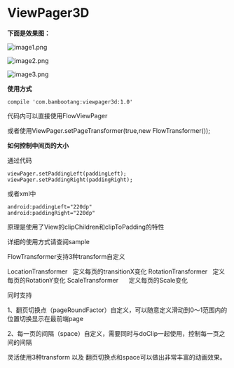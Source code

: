 # ViewPager3D

**下面是效果图：**

![image1.png](https://github.com/bambootang/ViewPager3D/blob/master/imgs/img1.gif)

![image2.png](https://github.com/bambootang/ViewPager3D/blob/master/imgs/img2.gif)

![image3.png](https://github.com/bambootang/ViewPager3D/blob/master/imgs/img3.gif)

**使用方式**

    compile 'com.bambootang:viewpager3d:1.0'

代码内可以直接使用FlowViewPager

或者使用ViewPager.setPageTransformer(true,new FlowTransformer());

**如何控制中间页的大小**

通过代码

    viewPager.setPaddingLeft(paddingLeft);
    viewPager.setPaddingRight(paddingRight);
    
或者xml中

    android:paddingLeft="220dp"
    android:paddingRight="220dp"
    
原理是使用了View的clipChildren和clipToPadding的特性


详细的使用方式请查阅sample

FlowTransformer支持3种transform自定义

LocationTransformer   定义每页的transitionX变化
RotationTransformer   定义每页的RotationY变化
ScaleTransformer      定义每页的Scale变化

同时支持

1、翻页切换点（pageRoundFactor）自定义，可以随意定义滑动到0～1范围内的位置切换显示在最前端page

2、每一页的间隔（space）自定义，需要同时与doClip一起使用，控制每一页之间的间隔


灵活使用3种transform 以及 翻页切换点和space可以做出非常丰富的动画效果。
